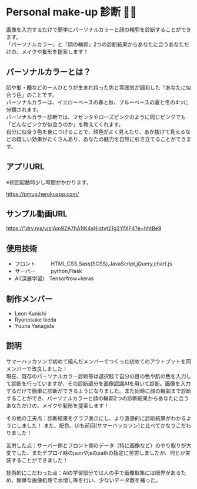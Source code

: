 # Personal make-up 診断 &#x1f484;&#x2728;
画像を入力するだけで簡単にパーソナルカラーと顔の輪郭を診断することができます。<br>
「パーソナルカラー」と「顔の輪郭」2つの診断結果からあなたに合うあなただけの、メイクや髪形を提案します！

## パーソナルカラーとは？
肌や髪・瞳などの一人ひとりが生まれ持った色と雰囲気が調和した「あなたに似合う色」のことです。<br>
パーソナルカラーは、イエローベースの春と秋、ブルーベースの夏と冬の4つに分類されます。<br>
パーソナルカラー診断では、マゼンタやローズピンクのように同じピンクでも「どんなピンクが似合うのか」を教えてくれます。<br>
自分に似合う色を身につけることで、顔色がよく見えたり、あか抜けて見えるなどの嬉しい効果がたくさんあり、あなたの魅力を自然に引き立てることができます。

## アプリURL
※初回起動時少し時間がかかります。

https://pmup.herokuapp.com/

## サンプル動画URL
https://1drv.ms/v/s!Am9ZA7hA1tK4sHiqtvt21g2YfXF4?e=hhtBe9

## 使用技術
- フロント　　　HTML,CSS,Sass(SCSS),JavaScript,jQuery,chart.js
- サーバー　　　python,Flask
- AI(深層学習)　Tensorfrow+keras

## 制作メンバー
- Leon Kunishi
- Ryunosuke Ikeda
- Yuuna Yanagida

## 説明
サマーハッカソンで初めて組んだメンバーでつくった初めてのアウトプットを同メンバーで改良しました！<br>
現在、既存のパーソナルカラー診断等は選択肢で自分の目の色や肌の色を入力して診断を行っていますが、その診断部分を画像認識AIを用いて診断。画像を入力するだけで簡単に診断ができるようになりました。また同時に顔の輪郭まで診断することができ、パーソナルカラーと顔の輪郭2つの診断結果からあなたに合うあなただけの、メイクや髪形を提案します！

その他の工夫点：診断結果をグラフ表示にし、より直感的に診断結果がわかるようにしました！
また、配色、UIも前回(サマーハッカソン)と比べてかなりこだわりました！

苦労した点：サーバー側とフロント側のデータ（特に画像など）のやり取りが大変でした、またデプロイ時のjsonやjsのpathの指定に苦労しましたが、何とか実装することができました！

技術的にこだわった点：AIの学習部分では人の手で画像取集には限界があるため、簡単な画像処理で水増し等を行い、少ないデータ数を補った。
